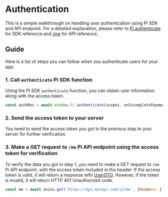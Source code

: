 # Authentication

This is a simple walkthrough on handling user authentication using Pi SDK and API endpoint. For a detailed explanation, please refer to [Pi.authenticate](./SDK_reference.md#authentication) for SDK reference and [/me](./platform_API.md#authentication) for API reference.
## Guide

Here is a list of steps you can follow when you authenticate users for your app:
### 1. Call `authenticate` Pi SDK function

Using the Pi SDK `authenticate` function, you can obtain user information along with the access token.
```javascript
const authRes = await window.Pi.authenticate(scopes, onIncompletePaymentFound);
```

### 2. Send the access token to your server
You need to send the access token you got in the previous step to your server for further verification.

### 3. Make a GET request to `/me` Pi API endpoint using the access token for verification
To verify the data you got in step 1, you need to make a GET request to `/me` Pi API endpoint, with the access token included in the header. If the access token is valid, it will return a response with [UserDTO](./platform_API#UserDTO). However, if the token is invalid, it will return HTTP 401 Unauthorized code.
```javascript
const me = await axios.get('https://api.minepi.com/v2/me', {headers: {'Authorization': `Bearer ${accessToken}}});
```